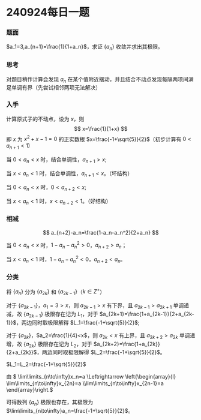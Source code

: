 # 240924每日一题

### 题面

$a_1=3,a_{n+1}=\frac{1}{1+a_n}$，求证 $\{a_n\}$ 收敛并求出其极限。

### 思考

对题目稍作计算会发现 $a_n$ 在某个值附近摆动，并且结合不动点发现每隔两项间满足单调有界（先尝试相邻两项无法解决）

### 入手

计算原式子的不动点，设为 $x$，则
$$
x=\frac{1}{1+x}
$$
即 $x$ 为 $x^2+x-1=0$ 的正实数根 $x=\frac{-1+\sqrt{5}}{2}$（初步计算有 $0<a_{n+1}<1$)

当 $0<a_n<x$ 时，结合单调性，$a_{n+1}>x$;

当 $x<a_n<1$ 时，结合单调性，$a_{n+1}<x$。（坏结构）

当 $0<a_n<x$ 时，$0<a_{n+2}<x$;

当 $x<a_n<1$ 时，$x<a_{n+2}<1$。（好结构）

### 相减

$$
a_{n+2}-a_n=\frac{1-a_n-a_n^2}{2+a_n}
$$

当 $0<a_n<x$ 时，$1-a_n-a_n^2>0$，$a_{n+2}>a_n$；

当 $x<a_n<1$ 时，$1-a_n-a_n^2<0$，$a_{n+2}<a_n$。

### 分类

将 $\{a_n\}$ 分为 $\{a_{2k}\}$ 和 $\{a_{2k-1}\}$（$k\in Z^+$）

对于 $\{a_{2k-1}\}$，$a_1=3>x$，则 $a_{2k-1}>x$ 有下界，且 $a_{2k-1}>a_{2k+1}$ 单调递减，故 $\{a_{2k-1}\}$ 极限存在记为 $L_1$，对于 $a_{2k+1}=\frac{1+a_{2k-1}}{2+a_{2k-1}}$，两边同时取极限解得 $L_1=\frac{-1+\sqrt{5}}{2}$;

对于 $\{a_{2k}\}$，$a_2=\frac{1}{4}<x$，则 $a_{2k}<x$ 有上界，且 $a_{2k+2}>a_{2k}$ 单调递增，故 $\{a_{2k}\}$ 极限存在记为 $L_2$，对于 $a_{2k+2}=\frac{1+a_{2k}}{2+a_{2k}}$，两边同时取极限解得 $L_2=\frac{-1+\sqrt{5}}{2}$。

$L_1=L_2=\frac{-1+\sqrt{5}}{2}$

由 $ \lim\limits_{n\to\infty}x_n=a \Leftrightarrow \left\{\begin{array}{l} \lim\limits_{n\to\infty}x_{2n}=a \\\lim\limits_{n\to\infty}x_{2n-1}=a \end{array}\right.$ 



可得数列 $\{a_n\}$ 极限也存在，其极限为 $\lim\limits_{n\to\infty}a_n=\frac{-1+\sqrt{5}}{2}$。

